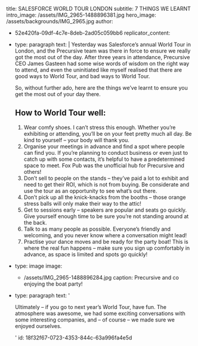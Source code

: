 title: SALESFORCE WORLD TOUR LONDON
subtitle: 7 THINGS WE LEARNT
intro_image: /assets/IMG_2965-1488896381.jpg
hero_image: /assets/backgrounds/IMG_2965.jpg
author:
  - 52e420fa-09df-4c7e-8deb-2ad05c059bb6
replicator_content:
  - 
    type: paragraph
    text: |
      Yesterday was Salesforce’s annual World Tour in London, and the Precursive team was there in force to ensure we really got the most out of the day. After three years in attendance, Precursive CEO James Gasteen had some wise words of wisdom on the right way to attend, and even the uninitiated like myself realised that there are good ways to World Tour, and bad ways to World Tour.</p>
      <p>So, without further ado, here are the things we’ve learnt to ensure you get the most out of your day there.</p>
      
      ## How to World Tour well:
      <ol>
      <li>Wear comfy shoes. I can’t stress this enough. Whether you’re exhibiting or attending, you’ll be on your feet pretty much all day. Be kind to yourself – your body will thank you.</li>
      <li>Organise your meetings in advance and find a spot where people can find you. If you’re planning to conduct business or even just to catch up with some contacts, it’s helpful to have a predetermined space to meet. Fox Pub was the unofficial hub for Precursive and others!</li>
      <li>Don’t sell to people on the stands – they’ve paid a lot to exhibit and need to get their ROI, which is not from buying. Be considerate and use the tour as an opportunity to see what’s out there.</li>
      <li>Don’t pick up all the knick-knacks from the booths – those orange stress balls will only make their way to the attic!</li>
      <li>Get to sessions early – speakers are popular and seats go quickly. Give yourself enough time to be sure you’re not standing around at the back.</li>
      <li>Talk to as many people as possible. Everyone’s friendly and welcoming, and you never know where a conversation might lead!</li>
      <li>Practise your dance moves and be ready for the party boat! This is where the real fun happens – make sure you sign up comfortably in advance, as space is limited and spots go quickly!</li>
      </ol>
  - 
    type: image
    image:
      - /assets/IMG_2965-1488896284.jpg
    caption: Precursive and co enjoying the boat party!
  - 
    type: paragraph
    text: '<p>Ultimately – if you go to next year’s World Tour, have fun. The atmosphere was awesome, we had some exciting conversations with some interesting companies, and – of course – we made sure we enjoyed ourselves.</p>'
id: 18f32f67-0723-4353-844c-63a996fa4e5d
